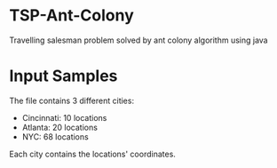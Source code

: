 # TSP-Ant-Colony
Travelling salesman problem solved by ant colony algorithm using java

# Input Samples
The file contains 3 different cities:
  - Cincinnati: 10 locations
  - Atlanta: 20 locations
  - NYC: 68 locations

Each city contains the locations' coordinates.
